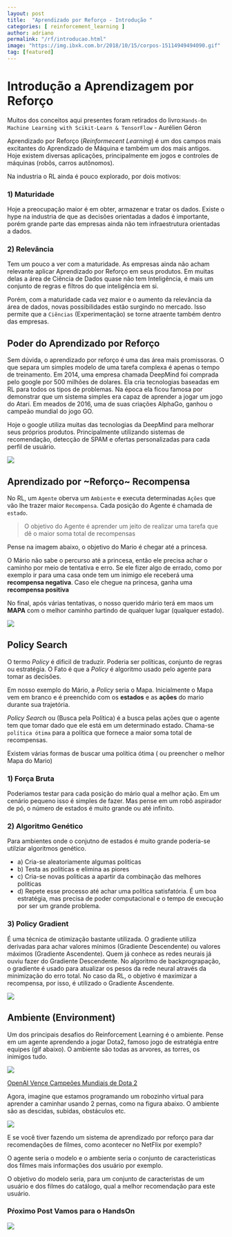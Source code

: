 ```yaml
---
layout: post
title:  "Aprendizado por Reforço - Introdução "
categories: [ reinforcement_learning ]
author: adriano
permalink: "/rf/introducao.html"
image: "https://img.ibxk.com.br/2018/10/15/corpos-15114949494090.gif"
tag: [featured]
---
```


# Introdução a Aprendizagem por Reforço

Muitos dos conceitos aqui presentes foram retirados do livro:`Hands-On Machine Learning with Scikit-Learn & TensorFlow` - Aurélien Géron

Aprendizado por Reforço (*Reinformecent Learning*) é um dos campos mais excitantes do Aprendizado de Máquina e também um dos mais antigos. Hoje existem diversas aplicações, principalmente em jogos e controles de máquinas (robôs, carros autônomos). 

Na industria o RL ainda é pouco explorado, por dois motivos:

### 1) Maturidade
Hoje a preocupação maior é em obter, armazenar e tratar os dados. Existe o hype na industria de que as decisões orientadas a dados é importante, porém grande parte das empresas ainda não tem infraestrutura orientadas a dados. 

### 2) Relevância
Tem um pouco a ver com a maturidade. As empresas ainda não acham relevante aplicar Aprendizado por Reforço em seus produtos. Em muitas delas a área de Ciência de Dados quase não tem Inteligência, é mais um conjunto de regras e filtros do que inteligẽncia em si.

Porém, com a maturidade cada vez maior e o aumento da relevãncia da área de dados, novas possibilidades estão surgindo no mercado. Isso permite que a `Ciẽncias` (Experimentação) se torne atraente também dentro das empresas.  

## Poder do Aprendizado por Reforço
Sem dúvida, o aprendizado por reforço é uma das área mais promissoras. O que separa um simples modelo de uma tarefa complexa é apenas o tempo de treinamento.
Em 2014, uma empresa chamada DeepMind foi comprada pelo google por 500 milhões de dolares. Ela cria tecnologias baseadas em RL para todos os tipos de problemas. Na época ela ficou famosa por demonstrar que um sistema simples era capaz de aprender a jogar um jogo do Atari. Em meados de 2016, uma de suas criações AlphaGo, ganhou o campeão mundial do jogo GO. 

Hoje o google utiliza muitas das tecnologias da DeepMind para melhorar seus próprios produtos. Principalmente utilizando sistemas de recomendação, detecção de SPAM e ofertas personalizadas para cada perfil de usuário.


<img src="https://www.tecnologiae.com.br/wp-content/uploads/2017/04/aprendizagem-maquina-e1493300647272.png" />

## Aprendizado por ~Reforço~ Recompensa

No RL, um `Agente` oberva um `Ambiente` e executa determinadas `Ações` que vão lhe trazer maior `Recompensa`. Cada posição do Agente é chamada de `estado`.

> O objetivo do Agente é aprender um jeito de realizar uma tarefa que dê o maior soma total de recompensas

Pense na imagem abaixo, o objetivo do Mario é chegar até a princesa. 

O Mário não sabe o percurso até a princesa, então ele precisa achar o caminho por meio de tentativa e erro. Se ele fizer algo de errado, como por exemplo ir para uma casa onde tem um inimigo ele receberá uma **recompensa negativa**. Caso ele chegue na princesa, ganha uma **recompensa positiva**

No final, após várias tentativas, o nosso querido mário terá em maos um **MAPA** com o melhor caminho partindo de qualquer lugar (qualquer estado). 

<img src="https://miro.medium.com/max/2642/1*83qMkjkWaGP7HWfGiImyqw.png" />

## Policy Search

O termo *Policy* é dificil de traduzir. Poderia ser políticas, conjunto de regras ou estratégia. O Fato é que a *Policy* é algoritmo usado pelo agente para tomar as decisões.

Em nosso exemplo do Mário, a *Policy* seria o Mapa. Inicialmente o Mapa vem em branco e é preenchido com os **estados** e as **ações** do mario durante sua trajetória. 

*Policy Search* ou (Busca pela Política) é a busca pelas ações que o agente tem que tomar dado que ele está em um determinado estado. Chama-se `política ótima` para a política que fornece a maior soma total de recompensas. 

Existem várias formas de buscar uma política ótima ( ou preencher o melhor Mapa do Mario)

### 1) Força Bruta
Poderiamos testar para cada posição do mário qual a melhor ação. Em um cenário pequeno isso é simples de fazer. Mas pense em um robô aspirador de pó, o número de estados é muito grande ou até infinito.

### 2) Algoritmo Genético
Para ambientes onde o conjutno de estados é muito grande poderia-se utilziar algoritmos genético.  
- a) Cria-se aleatoriamente algumas politicas
- b) Testa as politicas e elimina as piores
- c) Cria-se novas politicas a apartir da combinação das melhores politicas
- d) Repete esse processo até achar uma política satisfatória.
É um boa estratégia, mas precisa de poder computacional e o tempo de execução por ser um grande problema. 

### 3) Policy Gradient
É uma técnica de otimização bastante utilizada. O gradiente utiliza derivadas para achar valores mínimos (Gradiente Descendente) ou valores máximos (Gradiente Ascendente). Quem já conhece as redes neurais já ouviu fazer do Gradiente Descendente. No algoritmo de backprograpação, o gradiente é usado para atualizar os pesos da rede neural através da minimização do erro total. No caso da RL, o objetivo é maximizar a recompensa, por isso, é utilizado o Gradiente Ascendente. 

<img src="https://matheusfacure.github.io/img/tutorial/momento.gif" />

## Ambiente (Environment)

Um dos principais desafios do Reinforcement Learning é o ambiente. Pense em um agente aprendendo a jogar Dota2, famoso jogo de estratégia entre equipes (gif abaixo). O ambiente são todas as arvores, as torres, os inimigos tudo.

<img src="https://thumbs.gfycat.com/EmbarrassedCharmingLhasaapso-size_restricted.gif" />

<a href="https://www.youtube.com/watch?v=tfb6aEUMC04"> OpenAI Vence Campeões Mundiais de Dota 2</a>

Agora, imagine que estamos programando um robozinho virtual para aprender a caminhar usando 2 pernas, como na figura abaixo. O ambiente são as descidas, subidas, obstáculos etc.

<img src='https://miro.medium.com/max/1192/1*lG_9GxvSBOvfZ1dvdUXu6A.gif' />



E se você tiver fazendo um sistema de aprendizado por reforço para dar recomendações de filmes, como acontecer no NetFlix por exemplo?

O agente seria o modelo e o ambiente seria o conjunto de caracteristicas dos filmes mais informações dos usuário por exemplo. 

O objetivo do modelo seria, para um conjunto de caracteristas de um usuário e dos filmes do catálogo, qual a melhor recomendação para este usuário.

### Pŕoximo Post Vamos para o HandsOn

<img src="https://static.imagemwhats.com.br/content/assetz/uploads/2017/10/gif-do-garoto-menino-dando-joinha.gif" />
